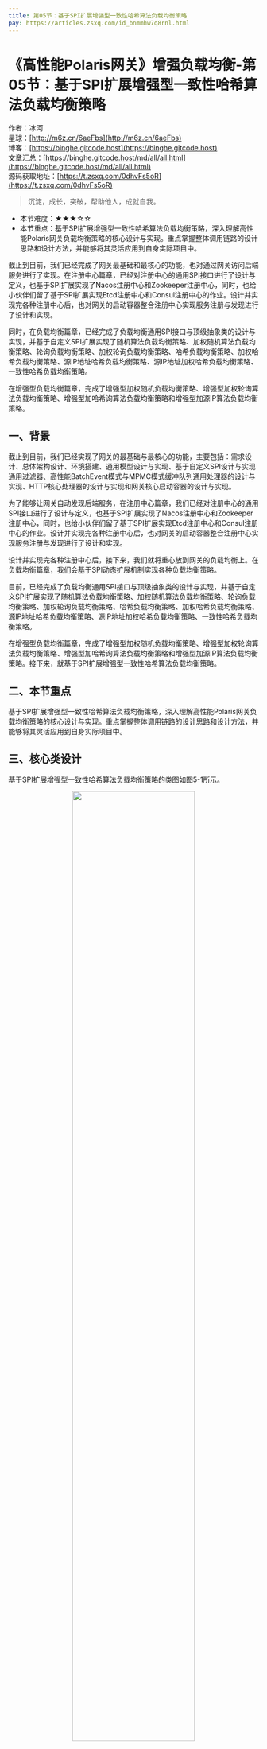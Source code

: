 ```yaml
---
title: 第05节：基于SPI扩展增强型一致性哈希算法负载均衡策略
pay: https://articles.zsxq.com/id_bnmmhw7q8rnl.html
---
```


# 《高性能Polaris网关》增强负载均衡-第05节：基于SPI扩展增强型一致性哈希算法负载均衡策略

作者：冰河
<br/>星球：[http://m6z.cn/6aeFbs](http://m6z.cn/6aeFbs)
<br/>博客：[https://binghe.gitcode.host](https://binghe.gitcode.host)
<br/>文章汇总：[https://binghe.gitcode.host/md/all/all.html](https://binghe.gitcode.host/md/all/all.html)
<br/>源码获取地址：[https://t.zsxq.com/0dhvFs5oR](https://t.zsxq.com/0dhvFs5oR)

> 沉淀，成长，突破，帮助他人，成就自我。

* 本节难度：★★★☆☆
* 本节重点：基于SPI扩展增强型一致性哈希算法负载均衡策略，深入理解高性能Polaris网关负载均衡策略的核心设计与实现。重点掌握整体调用链路的设计思路和设计方法，并能够将其灵活应用到自身实际项目中。

截止到目前，我们已经完成了网关最基础和最核心的功能，也对通过网关访问后端服务进行了实现。在注册中心篇章，已经对注册中心的通用SPI接口进行了设计与定义，也基于SPI扩展实现了Nacos注册中心和Zookeeper注册中心，同时，也给小伙伴们留了基于SPI扩展实现Etcd注册中心和Consul注册中心的作业。设计并实现完各种注册中心后，也对网关的启动容器整合注册中心实现服务注册与发现进行了设计和实现。

同时，在负载均衡篇章，已经完成了负载均衡通用SPI接口与顶级抽象类的设计与实现，并基于自定义SPI扩展实现了随机算法负载均衡策略、加权随机算法负载均衡策略、轮询负载均衡策略、加权轮询负载均衡策略、哈希负载均衡策略、加权哈希负载均衡策略、源IP地址哈希负载均衡策略、源IP地址加权哈希负载均衡策略、一致性哈希负载均衡策略。

在增强型负载均衡篇章，完成了增强型加权随机负载均衡策略、增强型加权轮询算法负载均衡策略、增强型加哈希询算法负载均衡策略和增强型加源IP算法负载均衡策略。

## 一、背景

截止到目前，我们已经实现了网关的最基础与最核心的功能，主要包括：需求设计、总体架构设计、环境搭建、通用模型设计与实现、基于自定义SPI设计与实现通用过滤器、高性能BatchEvent模式与MPMC模式缓冲队列通用处理器的设计与实现、HTTP核心处理器的设计与实现和网关核心启动容器的设计与实现。

为了能够让网关自动发现后端服务，在注册中心篇章，我们已经对注册中心的通用SPI接口进行了设计与定义，也基于SPI扩展实现了Nacos注册中心和Zookeeper注册中心，同时，也给小伙伴们留了基于SPI扩展实现Etcd注册中心和Consul注册中心的作业。设计并实现完各种注册中心后，也对网关的启动容器整合注册中心实现服务注册与发现进行了设计和实现。

设计并实现完各种注册中心后，接下来，我们就将重心放到网关的负载均衡上。在负载均衡篇章，我们会基于SPI动态扩展机制实现各种负载均衡策略。

目前，已经完成了负载均衡通用SPI接口与顶级抽象类的设计与实现，并基于自定义SPI扩展实现了随机算法负载均衡策略、加权随机算法负载均衡策略、轮询负载均衡策略、加权轮询负载均衡策略、哈希负载均衡策略、加权哈希负载均衡策略、源IP地址哈希负载均衡策略、源IP地址加权哈希负载均衡策略、一致性哈希负载均衡策略。

在增强型负载均衡篇章，完成了增强型加权随机负载均衡策略、增强型加权轮询算法负载均衡策略、增强型加哈希询算法负载均衡策略和增强型加源IP算法负载均衡策略。接下来，就基于SPI扩展增强型一致性哈希算法负载均衡策略。

## 二、本节重点

基于SPI扩展增强型一致性哈希算法负载均衡策略，深入理解高性能Polaris网关负载均衡策略的核心设计与实现。重点掌握整体调用链路的设计思路和设计方法，并能够将其灵活应用到自身实际项目中。

## 三、核心类设计

基于SPI扩展增强型一致性哈希算法负载均衡策略的类图如图5-1所示。

<div align="center">
    <img src="https://binghe.gitcode.host/images/project/gateway/2025-08-07-001.png?raw=true" width="70%">
    <br/>
</div>

可以看到，基于SPI扩展增强型一致性哈希算法负载均衡策略主要由ZKConsistentHashEnahncedLoadBalancer类实现。

**注意：本节只给大家展示网关负载均衡策略设计与实现的核心逻辑，其他代码的实现细节，大家可以自行到本节对应的源码分支进行查看，这里不再赘述。**

## 四、编码实现

本节，就对基于SPI扩展增强型一致性哈希算法负载均衡策略进行编码实现，其他代码的实现细节，大家可以自行到本节对应的源码分支进行查看，这里不再赘述。

**（1）实现ZKConsistentHashEnahncedLoadBalancer类**

ZKConsistentHashEnahncedLoadBalancer类是基于SPI扩展增强型一致性哈希算法负载均衡策略的核心实现类，主要从服务实例列表中通过增强型一致性哈希策略选择一个服务实例返回。

源码详见：polaris-loadbalancer-consistenthash-zk-enhanced工程下的io.binghe.polaris.loadbalancer.consistent.hash.enhanced.ZKConsistentHashEnahncedLoadBalancer。

## 查看完整文章

加入[冰河技术](https://public.zsxq.com/groups/48848484411888.html)知识星球，解锁完整技术文章、小册、视频与完整代码